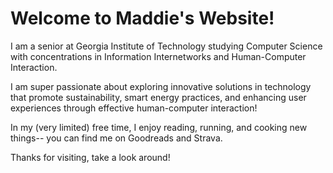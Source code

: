 # Welcome to Maddie's Website!

I am a senior at Georgia Institute of Technology studying Computer Science with concentrations in Information Internetworks and Human-Computer Interaction.

I am super passionate about exploring innovative solutions in technology that promote sustainability, smart energy practices, and enhancing user experiences through effective human-computer interaction!

In my (very limited) free time, I enjoy reading, running, and cooking new things-- you can find me on Goodreads and Strava.

Thanks for visiting, take a look around!
